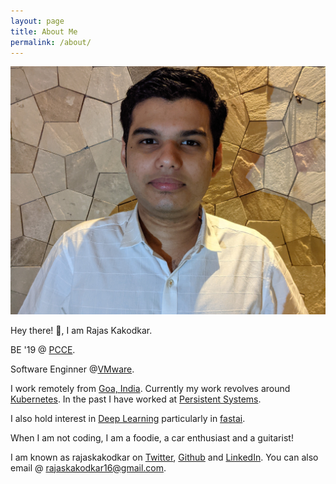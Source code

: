 ```yaml
---
layout: page
title: About Me
permalink: /about/
---
```


![rajas](../images/rajas.jpg)

Hey there! :wave:, I am Rajas Kakodkar.  

BE '19 @ [PCCE](https://pccegoa.edu.in/).

Software Enginner @[VMware](https://www.vmware.com/in.html).

I work remotely from [Goa, India](https://en.wikipedia.org/wiki/Goa). Currently my work revolves around [Kubernetes](https://kubernetes.io/). In the past I have worked at [Persistent Systems](https://www.persistent.com/).

I also hold interest in [Deep Learning](https://en.wikipedia.org/wiki/Deep_learning) particularly in [fastai](fast.ai). 

When I am not coding, I am a foodie, a car enthusiast and a guitarist!

I am known as rajaskakodkar on [Twitter](https://twitter.com/rajaskakodkar), [Github](https://github.com/rajaskakodkar) and [LinkedIn](https://www.linkedin.com/in/rajaskakodkar/). You can also email @ rajaskakodkar16@gmail.com.